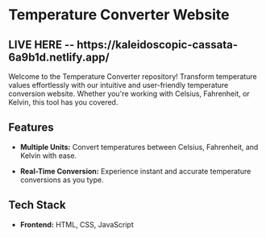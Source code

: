 # Temperature Converter Website

<h2>LIVE HERE -- https://kaleidoscopic-cassata-6a9b1d.netlify.app/ </h2>

Welcome to the Temperature Converter repository! Transform temperature values effortlessly with our intuitive and user-friendly temperature conversion website. Whether you're working with Celsius, Fahrenheit, or Kelvin, this tool has you covered.

## Features

- **Multiple Units:** Convert temperatures between Celsius, Fahrenheit, and Kelvin with ease.

- **Real-Time Conversion:** Experience instant and accurate temperature conversions as you type.


## Tech Stack

- **Frontend:** HTML, CSS, JavaScript



